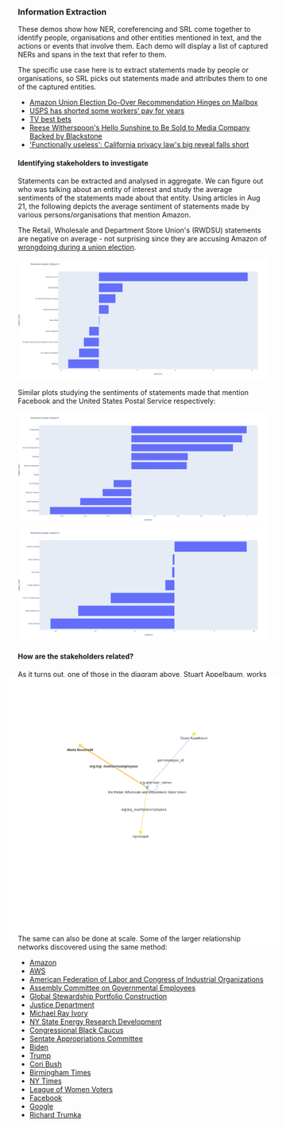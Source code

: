 ### Information Extraction

These demos show how NER, coreferencing and SRL come together to identify people, organisations and other entities mentioned in text, and the actions or events that involve them. Each demo will display a list of captured NERs and spans in the text that refer to them. 

The specific use case here is to extract statements made by people or organisations, so SRL picks out statements made and attributes them to one of the captured entities.

- [Amazon Union Election Do-Over Recommendation Hinges on Mailbox](https://htmlpreview.github.io/?https://github.com/cheongqinxue/SH_Discovery/blob/main/Information%20Extraction%20Demos/demo_a.html)
- [USPS has shorted some workers’ pay for years](https://htmlpreview.github.io/?https://github.com/cheongqinxue/SH_Discovery/blob/main/Information%20Extraction%20Demos/demo_b.html)
- [TV best bets](https://htmlpreview.github.io/?https://github.com/cheongqinxue/SH_Discovery/blob/main/Information%20Extraction%20Demos/demo_c.html)
- [Reese Witherspoon's Hello Sunshine to Be Sold to Media Company Backed by Blackstone](https://htmlpreview.github.io/?https://github.com/cheongqinxue/SH_Discovery/blob/main/Information%20Extraction%20Demos/demo_d.html)
- ['Functionally useless': California privacy law's big reveal falls short](https://htmlpreview.github.io/?https://github.com/cheongqinxue/SH_Discovery/blob/main/Information%20Extraction%20Demos/demo_e.html)

#### Identifying stakeholders to investigate

Statements can be extracted and analysed in aggregate. We can figure out who was talking about an entity of interest and study the average sentiments of the statements made about that entity. Using articles in Aug 21, the following depicts the average sentiment of statements made by various persons/organisations that mention Amazon.

The Retail, Wholesale and Department Store Union's (RWDSU) statements are negative on average - not surprising since they are accusing Amazon of [wrongdoing during a union election](https://htmlpreview.github.io/?https://github.com/cheongqinxue/SH_Discovery/blob/main/Information%20Extraction%20Demos/demo_a.html).

![alt text](https://github.com/cheongqinxue/SH_Discovery/blob/main/Sentiment/fileA.png)

Similar plots studying the sentiments of statements made that mention Facebook and the United States Postal Service respectively:

![alt text](https://github.com/cheongqinxue/SH_Discovery/blob/main/Sentiment/fileF.png)
<br>
![alt text](https://github.com/cheongqinxue/SH_Discovery/blob/main/Sentiment/fileU.png)

#### How are the stakeholders related?

As it turns out, one of those in the diagram above, Stuart Appelbaum, works for the RWDSU. That was discovered using entity relation extraction. Using the same technique, other people related to RWDSU were also detected:
<p align="center" style="margin:-10%;">
  <img src="Relation%20Extraction/RWDSU_1.png" width="550">
</p>

The same can also be done at scale. Some of the larger relationship networks discovered using the same method:<br>
- [Amazon](https://htmlpreview.github.io/?https://github.com/cheongqinxue/SH_Discovery/blob/main/Relation%20Extraction/amazon.html)
- [AWS](https://htmlpreview.github.io/?https://github.com/cheongqinxue/SH_Discovery/blob/main/Relation%20Extraction/aws.html)
- [American Federation of Labor and Congress of Industrial Organizations](https://htmlpreview.github.io/?https://github.com/cheongqinxue/SH_Discovery/blob/main/Relation%20Extraction/AFL.html)
- [Assembly Committee on Governmental Employees](https://htmlpreview.github.io/?https://github.com/cheongqinxue/SH_Discovery/blob/main/Relation%20Extraction/AssemblyCommitteeOnGovernmentalEmployees.html)
- [Global Stewardship Portfolio Construction](https://htmlpreview.github.io/?https://github.com/cheongqinxue/SH_Discovery/blob/main/Relation%20Extraction/GlobalStewardshipPortfolioConstruction.html)
- [Justice Department](https://htmlpreview.github.io/?https://github.com/cheongqinxue/SH_Discovery/blob/main/Relation%20Extraction/JusticeDepartment.html)
- [Michael Ray Ivory](https://htmlpreview.github.io/?https://github.com/cheongqinxue/SH_Discovery/blob/main/Relation%20Extraction/MichaelRayIvory.html)
- [NY State Energy Research Development](https://htmlpreview.github.io/?https://github.com/cheongqinxue/SH_Discovery/blob/main/Relation%20Extraction/NYStateEnergyResearchDevt.html)
- [Congressional Black Caucus](https://htmlpreview.github.io/?https://github.com/cheongqinxue/SH_Discovery/blob/main/Relation%20Extraction/congressionalBlackCaucus.html)
- [Sentate Appropriations Committee](https://htmlpreview.github.io/?https://github.com/cheongqinxue/SH_Discovery/blob/main/Relation%20Extraction/senateAppropriationsComm.html)
- [Biden](https://htmlpreview.github.io/?https://github.com/cheongqinxue/SH_Discovery/blob/main/Relation%20Extraction/biden.html)
- [Trump](https://htmlpreview.github.io/?https://github.com/cheongqinxue/SH_Discovery/blob/main/Relation%20Extraction/Trump.html)
- [Cori Bush](https://htmlpreview.github.io/?https://github.com/cheongqinxue/SH_Discovery/blob/main/Relation%20Extraction/coribush.html)
- [Birmingham Times](https://htmlpreview.github.io/?https://github.com/cheongqinxue/SH_Discovery/blob/main/Relation%20Extraction/birminghamtimes.html)
- [NY Times](https://htmlpreview.github.io/?https://github.com/cheongqinxue/SH_Discovery/blob/main/Relation%20Extraction/nytimes.html)
- [League of Women Voters](https://htmlpreview.github.io/?https://github.com/cheongqinxue/SH_Discovery/blob/main/Relation%20Extraction/leagueofwomenvoters.html)
- [Facebook](https://htmlpreview.github.io/?https://github.com/cheongqinxue/SH_Discovery/blob/main/Relation%20Extraction/facebook.html)
- [Google](https://htmlpreview.github.io/?https://github.com/cheongqinxue/SH_Discovery/blob/main/Relation%20Extraction/google.html)
- [Richard Trumka](https://htmlpreview.github.io/?https://github.com/cheongqinxue/SH_Discovery/blob/main/Relation%20Extraction/richardtumka.html)
